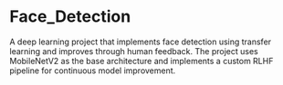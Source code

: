 # Face_Detection
A deep learning project that implements face detection using transfer learning and improves through human feedback. The project uses MobileNetV2 as the base architecture and implements a custom RLHF pipeline for continuous model improvement.
